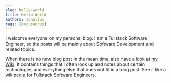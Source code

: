 ```yaml
---
slug: hello-world
title: Hello World
authors: sonallux
tags: [docusaurus]
---
```


I welcome everyone on my personal blog. I am a Fullstack Software Engineer, so the posts will be mainly about Software Development and related topics.

<!-- truncate -->

When there is no new blog post in the mean time, also have a look at [my Wiki](/docs/intro). It contains things that I often look up and notes about certain technologies and everything else that does not fit in a blog post. See it like a wikipedia for Fullstack Software Engineers.
